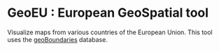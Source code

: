 # GeoEU : European GeoSpatial tool

Visualize maps from various countries of the European Union.
This tool uses the [geoBoundaries](https://www.geoboundaries.org) database.
